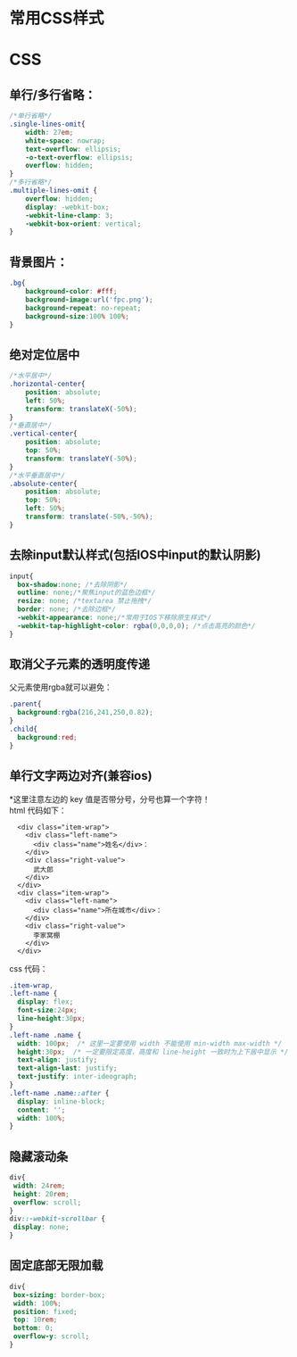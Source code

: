 # 常用CSS样式

<!-- ---
description: CSS常用样式集合
--- -->

# CSS

## 单行/多行省略：

```css
/*单行省略*/
.single-lines-omit{
    width: 27em;
    white-space: nowrap;
    text-overflow: ellipsis;
    -o-text-overflow: ellipsis;
    overflow: hidden;
}
/*多行省略*/
.multiple-lines-omit {
    overflow: hidden;
    display: -webkit-box;
    -webkit-line-clamp: 3;
    -webkit-box-orient: vertical;
}
```

## 背景图片：

```css
.bg{
    background-color: #fff;
    background-image:url('fpc.png');
    background-repeat: no-repeat;
    background-size:100% 100%;
}
```

## 绝对定位居中

```css
/*水平居中*/
.horizontal-center{
    position: absolute;
    left: 50%;
    transform: translateX(-50%);
}
/*垂直居中*/
.vertical-center{
    position: absolute;
    top: 50%;
    transform: translateY(-50%);
}
/*水平垂直居中*/
.absolute-center{
    position: absolute;
    top: 50%;
    left: 50%;
    transform: translate(-50%,-50%);
}
```

## 去除input默认样式\(包括IOS中input的默认阴影\)

```css
input{
  box-shadow:none; /*去除阴影*/
  outline: none;/*聚焦input的蓝色边框*/
  resize: none; /*textarea 禁止拖拽*/
  border: none; /*去除边框*/
  -webkit-appearance: none;/*常用于IOS下移除原生样式*/
  -webkit-tap-highlight-color: rgba(0,0,0,0); /*点击高亮的颜色*/
}
```

## 取消父子元素的透明度传递

父元素使用rgba就可以避免：

```css
.parent{
  background:rgba(216,241,250,0.82);
}
.child{
  background:red;
}
```

## 单行文字两边对齐\(兼容ios\)

\*这里注意左边的 key 值是否带分号，分号也算一个字符！  
html 代码如下：

```markup
  <div class="item-wrap">
    <div class="left-name">
      <div class="name">姓名</div>：
    </div>
    <div class="right-value">
      武大郎
    </div>
  </div>
  <div class="item-wrap">
    <div class="left-name">
      <div class="name">所在城市</div>：
    </div>
    <div class="right-value">
      李家窝棚
    </div>
  </div>
```

css 代码：

```css
.item-wrap,
.left-name {
  display: flex;
  font-size:24px;
  line-height:30px;
}
.left-name .name {
  width: 100px;  /* 这里一定要使用 width 不能使用 min-width max-width */
  height:30px;  /* 一定要限定高度，高度和 line-height 一致时为上下居中显示 */
  text-align: justify;
  text-align-last: justify;
  text-justify: inter-ideograph;
}
.left-name .name::after {
  display: inline-block;
  content: '';
  width: 100%;
}
```

## 隐藏滚动条

```css
div{
 width: 24rem;
 height: 20rem;
 overflow: scroll;
}
div::-webkit-scrollbar {
 display: none;
}
```

## 固定底部无限加载

```css
div{
 box-sizing: border-box;
 width: 100%;
 position: fixed;
 top: 10rem;
 bottom: 0;
 overflow-y: scroll;
}
```

